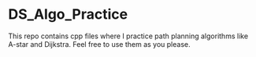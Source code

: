 # DS_Algo_Practice

This repo contains cpp files where I practice path planning algorithms like A-star and Dijkstra. Feel free to use them as you please.
